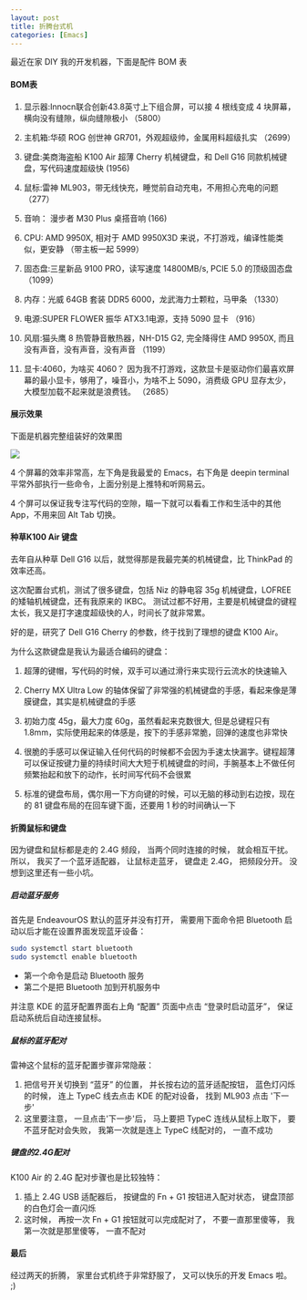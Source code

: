 ```yaml
---
layout: post
title: 折腾台式机
categories: [Emacs]
---
```


最近在家 DIY 我的开发机器，下面是配件 BOM 表

#### BOM表
1. 显示器:Innocn联合创新43.8英寸上下组合屏，可以接 4 根线变成 4 块屏幕，横向没有缝隙，纵向缝隙极小 （5800）

2. 主机箱:华硕 ROG 创世神 GR701，外观超级帅，金属用料超级扎实 （2699）

3. 键盘:美商海盗船 K100 Air 超薄 Cherry 机械键盘，和 Dell G16 同款机械键盘，写代码速度超级快 (1956)

4. 鼠标:雷神 ML903，带无线快充，睡觉前自动充电，不用担心充电的问题 （277）

5. 音响： 漫步者 M30 Plus 桌搭音响 (166)

6. CPU: AMD 9950X, 相对于 AMD 9950X3D 来说，不打游戏，编译性能类似，更安静 （带主板一起 5999）

7. 固态盘:三星新品 9100 PRO，读写速度 14800MB/s, PCIE 5.0 的顶级固态盘 （1099）

8. 内存：光威 64GB 套装 DDR5 6000，龙武海力士颗粒，马甲条 （1330）

9. 电源:SUPER FLOWER 振华 ATX3.1电源，支持 5090 显卡 （916）

10. 风扇:猫头鹰 8 热管静音散热器，NH-D15 G2,  完全降得住 AMD 9950X, 而且没有声音，没有声音，没有声音 （1199）

11. 显卡:4060，为啥买 4060？ 因为我不打游戏，这款显卡是驱动你们最喜欢屏幕的最小显卡，够用了，噪音小，为啥不上 5090，消费级 GPU 显存太少，大模型加载不起来就是浪费钱。 （2685）

#### 展示效果
下面是机器完整组装好的效果图

![]({{site.url}}/pics/develop-computer/computer.jpeg)

4 个屏幕的效率非常高，左下角是我最爱的 Emacs，右下角是 deepin terminal 平常外部执行一些命令，上面分别是上推特和听网易云。 

4 个屏可以保证我专注写代码的空隙，瞄一下就可以看看工作和生活中的其他 App，不用来回 Alt Tab 切换。

#### 种草K100 Air 键盘
去年自从种草 Dell G16 以后，就觉得那是我最完美的机械键盘，比 ThinkPad 的效率还高。 

这次配置台式机，测试了很多键盘，包括 Niz 的静电容 35g 机械键盘，LOFREE 的矮轴机械键盘，还有我原来的 IKBC。 测试过都不好用，主要是机械键盘的键程太长，我又是打字速度超级快的人，时间长了就非常累。

好的是，研究了 Dell G16 Cherry 的参数，终于找到了理想的键盘 K100 Air。

为什么这款键盘是我认为最适合编码的键盘：

1. 超薄的键帽，写代码的时候，双手可以通过滑行来实现行云流水的快速输入

2. Cherry MX Ultra Low 的轴体保留了非常强的机械键盘的手感，看起来像是薄膜键盘，其实是机械键盘的手感

3. 初始力度 45g，最大力度 60g，虽然看起来克数很大, 但是总键程只有1.8mm，实际使用起来的体感是，按下的手感非常脆，回弹的速度也非常快

4. 很脆的手感可以保证输入任何代码的时候都不会因为手速太快漏字。键程超薄可以保证按键力量的持续时间大大短于机械键盘的时间，手腕基本上不做任何频繁抬起和放下的动作，长时间写代码不会很累

5. 标准的键盘布局，偶尔用一下方向键的时候，可以无脑的移动到右边按，现在的 81 键盘布局的在回车键下面，还要用 1 秒的时间确认一下

#### 折腾鼠标和键盘
因为键盘和鼠标都是走的 2.4G 频段， 当两个同时连接的时候， 就会相互干扰。 所以， 我买了一个蓝牙适配器， 让鼠标走蓝牙， 键盘走 2.4G， 把频段分开。 没想到这里还有一些小坑。

##### 启动蓝牙服务
首先是 EndeavourOS 默认的蓝牙并没有打开， 需要用下面命令把 Bluetooth 启动以后才能在设置界面发现蓝牙设备：

```bash
sudo systemctl start bluetooth
sudo systemctl enable bluetooth
```
* 第一个命令是启动 Bluetooth 服务
* 第二个是把 Bluetooth 加到开机服务中

并注意 KDE 的蓝牙配置界面右上角 “配置” 页面中点击 “登录时启动蓝牙”， 保证启动系统后自动连接鼠标。

##### 鼠标的蓝牙配对
雷神这个鼠标的蓝牙配置步骤非常隐蔽：
1. 把信号开关切换到 “蓝牙” 的位置， 并长按右边的蓝牙适配按钮， 蓝色灯闪烁的时候， 连上 TypeC 线去点击 KDE 的配对设备， 找到 ML903 点击 '下一步'
2. 这里要注意， 一旦点击'下一步'后， 马上要把 TypeC 连线从鼠标上取下， 要不蓝牙配对会失败， 我第一次就是连上 TypeC 线配对的， 一直不成功

##### 键盘的2.4G配对
K100 Air 的 2.4G 配对步骤也是比较独特：
1. 插上 2.4G USB 适配器后， 按键盘的 Fn + G1 按钮进入配对状态， 键盘顶部的白色灯会一直闪烁
2. 这时候， 再按一次 Fn + G1 按钮就可以完成配对了， 不要一直那里傻等， 我第一次就是那里傻等， 一直不配对

#### 最后
经过两天的折腾， 家里台式机终于非常舒服了， 又可以快乐的开发 Emacs 啦。 ;)


